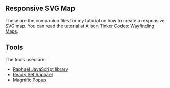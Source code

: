## Responsive SVG Map
These are the companion files for my tutorial on how to create a responsive SVG map. You can read the tutorial at [Alison Tinker Codes: Wayfinding Maps](http://alitinker.github.io/tutorial/2015/02/03/svg-map.html).

## Tools
The tools used are:

- [Raphaël JavaScript library](http://raphaeljs.com/)
- [Ready Set Raphaël](http://readysetraphael.com/)
- [Magnific Popup](https://github.com/dimsemenov/Magnific-Popup)





